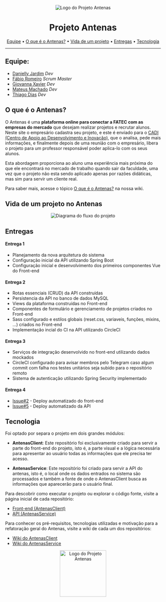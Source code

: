 <p align="center">
  <img src="https://antenas.s3.amazonaws.com/Logo.svg" alt="Logo do Projeto Antenas" />
</p>

<h1 align="center">Projeto Antenas</h1>

<p align="center">
    <a href="#equipe">Equipe</a> •
    <a href="#o-que-é-o-antenas">O que é o Antenas?</a> •
    <a href="#vida-de-um-projeto-no-antenas">Vida de um projeto</a> •
    <a href="#entregas">Entregas</a> •
    <a href="#tecnologia">Tecnologia</a>
</p>

---

## Equipe:
- [Danielly Jardim](https://github.com/daniellygj) _Dev_
- [Fábio Romeiro](https://github.com/FabioRomeiro) _Scrum Master_
- [Giovanna Xavier](https://github.com/giovannaxavierm) _Dev_
- [Mateus Machado](https://github.com/Mateusmsouza) _Dev_
- [Thiago Dias](https://github.com/ThiagoDisk) _Dev_

## O que é o Antenas?

O Antenas é uma **plataforma online para conectar a FATEC com as empresas do mercado** que desejam realizar projetos e recrutar alunos. Neste site o empresário cadastra seu projeto, e este é enviado para o [CADI (Centro de Apoio ao Desenvolvimento e Inovação)](https://fatecsjc-prd.azurewebsites.net/cadi.php), que o analisa, pede mais informações, e finalmente depois de uma reunião com o empresário, libera o projeto para um professor responsável poder aplica-lo com os seus alunos.

Esta abordagem proporciona ao aluno uma experiência mais próxima do que ele encontrará no mercado de trabalho quando sair da faculdade, uma vez que o projeto não esta sendo aplicado apenas por razões didáticas, mas sim para servir um cliente real.

Para saber mais, acesse o tópico [O que é o Antenas?](https://github.com/antena-dream-team/AntenasClient/wiki/Conceito#o-que-%C3%A9-o-antenas) na nossa wiki.


## Vida de um projeto no Antenas

<p align="center">
  <img src="https://antenas.s3.amazonaws.com/vida-projeto.svg" alt="Diagrama do fluxo do projeto" />
</p>


## Entregas

#### Entrega 1
- Planejamento da nova arquitetura do sistema
- Configuração inicial da API utilizando Spring Boot
- Configuração inicial e desenvolvimento dos primeiros componentes Vue do Front-end

#### Entrega 2
- Rotas essenciais (CRUD) da API construídas
- Persistencia da API no banco de dados MySQL
- Views da plataforma construídas no Front-end
- Componentes de formulário e gerenciamento de projetos criados no Front-end
- Sass configurado e estilos globais (reset.css, variaveis, funções, mixins, ...) criados no Front-end
- Implementação incial do CI na API utilizando CircleCI

#### Entrega 3
- Serviços de integração desenvolvido no front-end utilizando dados mockados
- CircleCI configurado para avisar membros pelo Telegram caso algum commit com falha nos testes unitários seja subido para o repositório remoto
- Sistema de autenticação utilizando Spring Security implementado

#### Entrega 4
- [Issue#2](https://github.com/antena-dream-team/AntenasClient/issues/2) - Deploy automatizado do front-end
- [Issue#5](https://github.com/antena-dream-team/AntenasService/issues/5) - Deploy automatizado da API


## Tecnologia

Foi optado por separa o projeto em dois grandes módulos:

- **AntenasClient**: Este repositório foi exclusivamente criado para servir a parte do front-end do projeto, isto é, a parte visual e a lógica necessária para apresentar ao usuário todas as informações que ele precisa ter acesso.

- **AntenasService**: Este repositório foi criado para servir a API do antenas, isto é, o local onde os dados entrados no sistema são processados e também a fonte de onde o AntenasClient busca as informações que aparecerão para o usuário final.

Para descobrir como executar o projeto ou explorar o código fonte, visite a página inicial de cada repositório:

- [Front-end (AntenasClient)](https://github.com/antena-dream-team/AntenasClient)
- [API (AntenasService)](https://github.com/antena-dream-team/AntenasService)

Para conhecer os pré-requisitos, tecnologias utilizadas e motivação para a refatoração geral do Antenas, visite a wiki de cada um dos repositórios:
- [Wiki do AntenasClient](https://github.com/antena-dream-team/AntenasClient/wiki)
- [Wiki do AntenasService](https://github.com/antena-dream-team/AntenasService/wiki)

<p align="center">
  <a href="http://fatecsjc-prd.azurewebsites.net/" target="_blank">
    <img src="https://antenas.s3.amazonaws.com/fatec-logo.png" alt="Logo do Projeto Antenas" width="150" />
  </a>
</p>